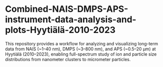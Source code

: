 # Combined-NAIS-DMPS-APS-instrument-data-analysis-and-plots-Hyytiälä-2010-2023
This repository provides a workflow for analyzing and visualizing long-term data from NAIS (~1–40 nm), DMPS (~3–800 nm), and APS (~0.5–20 µm) at Hyytiälä (2010–2023), enabling full-spectrum study of ion and particle size distributions from nanometer clusters to micrometer particles.
